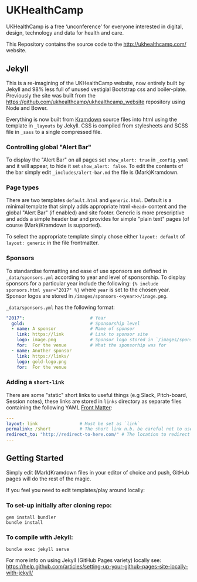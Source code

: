 # UKHealthCamp

UKHealthCamp is a free ‘unconference’ for everyone interested in digital, design, technology and data for health and care.

This Repository contains the source code to the http://ukhealthcamp.com/ website.

## Jekyll

This is a re-imagining of the UKHealthCamp website, now entirely built by Jekyll and 98% less full of unused vestigial Bootstrap css and boiler-plate. 
Previously the site was built from the https://github.com/ukhealthcamp/ukhealthcamp_website repository using Node and Bower.

Everything is now built from [Kramdown](https://kramdown.gettalong.org/) source files into html using the template in `_layouts` by Jekyll. CSS is compiled from stylesheets and SCSS file in `_sass` to a single compressed file.

### Controlling global "Alert Bar"

To display the "Alert Bar" on all pages set `show_alert: true` in `_config.yaml` and it will appear, to hide it set `show_alert: false`. To edit the contents of the bar simply edit `_includes/alert-bar.md` the file is (Mark)Kramdown.

### Page types

There are two templates `default.html` and `generic.html`. Default is a minimal template that simply adds appropriate html `<head>` content and the global "Alert Bar" (if enabled) and site footer. Generic is more prescriptive and adds a simple header bar and provides for simple "plain text" pages (of course (Mark)Kramdown is supported).

To select the appropriate template simply chose either `layout: default` of `layout: generic` in the file frontmatter.

### Sponsors

To standardise formatting and ease of use sponsors are defined in `_data/sponsors.yml` according to year and level of sponsorship. To display sponsors for a particular year include the following: `{% include sponsors.html year="2017" %}` where `year` is set to the chosen year. Sponsor logos are stored in `/images/sponsors-<<year>>/inage.png`.

`_data/sponsors.yml` has the following format:

```yaml
"2017":                         # Year
  gold:                         # Sponsorship level
  - name: A sponsor             # Name of sponsor
    link: https://link          # Link to sponsor site
    logo: image.png             # Sponsor logo stored in `/images/sponsors-<<year>>/inage.png`
    for:  For the venue         # What the sponsorhip was for
  - name: Another sponsor
    link: https://links/
    logo: gold-logo.png
    for:  For the venue
```

### Adding a `short-link`
There are some "static" short links to useful things (e.g Slack, Pitch-board, Session notes), these links are stored in `links` directory as separate files containing the following YAML [Front Matter](https://jekyllrb.com/docs/frontmatter/): 

```yaml
---
layout: link                # Must be set as `link`
permalink: /short           # The short link n.b. be careful not to use the name of an existing page
redirect_to: "http://redirect-to-here.com/" # The location to redirect to
---
```

## Getting Started

Simply edit (Mark)Kramdown files in your editor of choice and push, GitHub pages will do the rest of the magic.

If you feel you need to edit templates/play around locally:

### To set-up initially after cloning repo:

```
gem install bundler
bundle install
```

### To compile with Jekyll:

```
bundle exec jekyll serve
```

For more info on using Jekyll (GitHub Pages variety) locally see: https://help.github.com/articles/setting-up-your-github-pages-site-locally-with-jekyll/